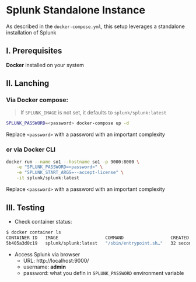 # Splunk Standalone Instance

As described in the `docker-compose.yml`, this setup leverages a standalone installation of Splunk

## I. Prerequisites
**Docker** installed on your system

## II. Lanching
### Via **Docker compose**:
> If `SPLUNK_IMAGE` is not set, it defaults to `splunk/splunk:latest`
```sh
SPLUNK_PASSWORD=<password> docker-compose up -d
``` 

Replace `<password>` with a password with an important complexity

### or via **Docker CLI**
```sh
docker run --name so1 --hostname so1 -p 9000:8000 \
    -e "SPLUNK_PASSWORD=<password>" \
    -e "SPLUNK_START_ARGS=--accept-license" \
    -it splunk/splunk:latest
```

Replace `<password>` with a password with an important complexity

## III. Testing
- Check container status:
```sh
$ docker container ls
CONTAINER ID   IMAGE                  COMMAND                  CREATED          STATUS                             PORTS                                                                                              NAMES
5b405a3d0c19   splunk/splunk:latest   "/sbin/entrypoint.sh…"   32 seconds ago   Up 30 seconds (health: starting)   8065/tcp, 8088-8089/tcp, 8191/tcp, 9887/tcp, 9997/tcp, 0.0.0.0:9000->8000/tcp, :::9000->8000/tcp   so1
```
- Access Splunk via browser
    - URL: http://localhost:9000/
    - username: **admin**
    - password: what you defin in `SPLUNK_PASSWORD` environment variable
